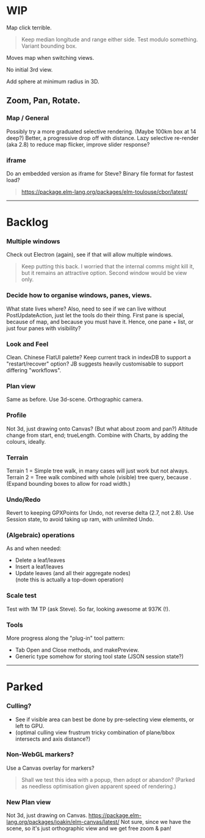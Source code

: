 

# WIP

Map click terrible.
> Keep median longitude and range either side. 
> Test modulo something. Variant bounding box.
> 
Moves map when switching views.

No initial 3rd view.

Add sphere at minimum radius in 3D.

## Zoom, Pan, Rotate.

### Map / General
Possibly try a more graduated selective rendering. (Maybe 100km box at 14 deep?)
Better, a progressive drop off with distance.
Lazy selective re-render (aka 2.8) to reduce map flicker, improve slider response?


### iframe
Do an embedded version as iframe for Steve?
Binary file format for fastest load?
> https://package.elm-lang.org/packages/elm-toulouse/cbor/latest/

---

# Backlog

### Multiple windows
Check out Electron (again), see if that will allow multiple windows.
> Keep putting this back. I worried that the internal comms might kill it,
> but it remains an attractive option.
> Second window would be view only.

### Decide how to organise windows, panes, views.
What state lives where?
Also, need to see if we can live without PostUpdateAction, just let the tools do their thing.
First pane is special, because of map, and because you must have it.
Hence, one pane + list, or just four panes with visibility?

### Look and Feel
Clean.
Chinese FlatUI palette?
Keep current track in indexDB to support a "restart/recover" option?
JB suggests heavily customisable to support differing "workflows".

### Plan view
Same as before. Use 3d-scene. Orthographic camera.

### Profile
Not 3d, just drawing onto Canvas?
(But what about zoom and pan?)
Altitude change from start, end; trueLength.
Combine with Charts, by adding the colours, ideally.

### Terrain
Terrain 1 = Simple tree walk, in many cases will just work but not always.
Terrain 2 = Tree walk combined with whole (visible) tree query, because <loops>.
(Expand bounding boxes to allow for road width.)

### Undo/Redo
Revert to keeping GPXPoints for Undo, not reverse delta (2.7, not 2.8).
Use Session state, to avoid taking up ram, with unlimited Undo.

### (Algebraic) operations
As and when needed:
- Delete a leaf/leaves
- Insert a leaf/leaves
- Update leaves (and all their aggregate nodes)  
  (note this is actually a top-down operation)

### Scale test
Test with 1M TP (ask Steve).
So far, looking awesome at 937K (!).

### Tools
More progress along the "plug-in" tool pattern:
- Tab Open and Close methods, and makePreview.
- Generic type somehow for storing tool state (JSON session state?)

---

# Parked

### Culling?
- See if visible area can best be done by pre-selecting view elements, or left to GPU.
- (optimal culling view frustrum tricky combination of plane/bbox intersects and axis distance?)

### Non-WebGL markers?
Use a Canvas overlay for markers?
> Shall we test this idea with a popup, then adopt or abandon?
(Parked as needless optimisation given apparent speed of rendering.)

### New Plan view
Not 3d, just drawing on Canvas.
https://package.elm-lang.org/packages/joakin/elm-canvas/latest/
Not sure, since we have the scene, so it's just orthographic view and we get free zoom & pan!

